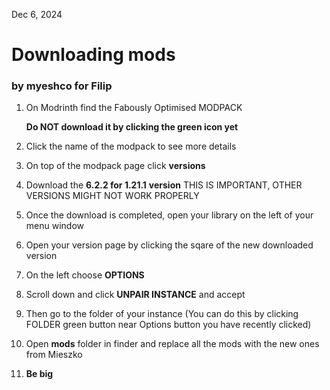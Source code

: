 Dec 6, 2024

# Downloading mods 

### by myeshco for Filip 



1. On Modrinth find the Fabously Optimised MODPACK

   **Do NOT download it by clicking the green icon yet**

2. Click the name of the modpack to see more details

3. On top of the modpack page click **versions**

4. Download the **6.2.2 for 1.21.1** **version** THIS IS IMPORTANT, OTHER VERSIONS MIGHT NOT WORK PROPERLY
5. Once the download is completed, open your library on the left of your menu window
6. Open your version page by clicking the sqare of the new downloaded version
7. On the left choose **OPTIONS**
8. Scroll down and click **UNPAIR INSTANCE** and accept
9. Then go to the folder of your instance (You can do this by clicking FOLDER green button near Options button you have recently clicked)
10. Open **mods** folder in finder and replace all the mods with the new ones from Mieszko
11. **Be big**